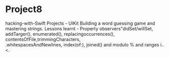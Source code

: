 # Project8
hacking-with-Swift Projects - UIKit Building a word guessing game and mastering strings.
Lessons learnt - Property observers"didSet/willSet, addTarger(), enumerated(), replacingoccurrences(), contentsOfFile,trimmingCharacters,  
.whitespacesAndNewlines, index(of:), joined() and modulo % and ranges i..<.
